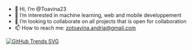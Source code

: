 - 👋 Hi, I’m @Toavina23
- 👀 I’m interested in machine learning, web and mobile developpement
- 💞️ I’m looking to collaborate on all projects that is open for collaboration
- 📫 How to reach me: zotoavina.andria@gmail.com

<!---
Toavina23/Toavina23 is a ✨ special ✨ repository because its `README.md` (this file) appears on your GitHub profile.
You can click the Preview link to take a look at your changes.
--->


[![GitHub Trends SVG](https://api.githubtrends.io/user/svg/Toavina23/langs)](https://githubtrends.io)
